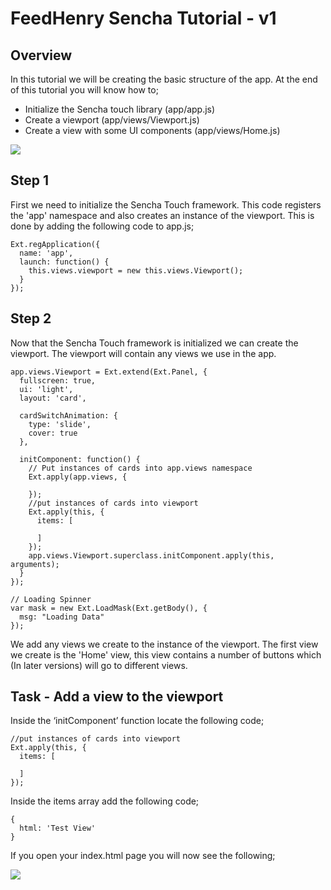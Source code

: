 # FeedHenry Sencha Tutorial - v1

## Overview

In this tutorial we will be creating the basic structure of the app. At the end of this tutorial you will know how to;

* Initialize the Sencha touch library   (app/app.js)
* Create a viewport                     (app/views/Viewport.js)
* Create a view with some UI components (app/views/Home.js)

![](https://github.com/feedhenry/Training-Demo-App/raw/v1/docs/HomeView.png)

## Step 1

First we need to initialize the Sencha Touch framework. This code registers the 'app' namespace and also creates an instance of the viewport. This is done by adding the following code to app.js;

	Ext.regApplication({
	  name: 'app',
	  launch: function() {
	    this.views.viewport = new this.views.Viewport();
	  }
	});

## Step 2

Now that the Sencha Touch framework is initialized we can create the viewport. The viewport will contain any views we use in the app.

	app.views.Viewport = Ext.extend(Ext.Panel, {
	  fullscreen: true,
	  ui: 'light',
	  layout: 'card',

	  cardSwitchAnimation: {
	    type: 'slide',
	    cover: true
	  },

	  initComponent: function() {
	    // Put instances of cards into app.views namespace
	    Ext.apply(app.views, {

	    });
	    //put instances of cards into viewport
	    Ext.apply(this, {
	      items: [

	      ]
	    });
	    app.views.Viewport.superclass.initComponent.apply(this, arguments);
	  }
	});

	// Loading Spinner
	var mask = new Ext.LoadMask(Ext.getBody(), {
	  msg: "Loading Data"
	});

We add any views we create to the instance of the viewport. The first view we create is the 'Home' view, this view contains a number of buttons which (In later versions) will go to different views.

## Task - Add a view to the viewport

Inside the ‘initComponent’ function locate the following code;

	//put instances of cards into viewport
	Ext.apply(this, {
	  items: [

	  ]
	});

Inside the items array add the following code;

	{
	  html: 'Test View'
	}

If you open your index.html page you will now see the following;

![](https://github.com/feedhenry/Training-Demo-App/raw/v1/docs/TestView.png)